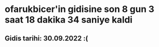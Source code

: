 # ofarukbicer'in gidisine son 8 gun 3 saat 18 dakika 34 saniye kaldi

## Gidis tarihi: 30.09.2022 :(
